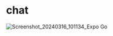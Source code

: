 # chat
![Screenshot_20240316_101134_Expo Go](https://github.com/lavia1/chat/assets/127945558/43f9f3b0-475d-4935-a2b3-17a39da27428)
